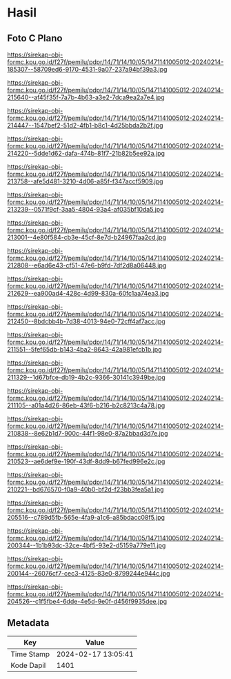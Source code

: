 # Hasil

## Foto C Plano

https://sirekap-obj-formc.kpu.go.id/f27f/pemilu/pdpr/14/71/14/10/05/1471141005012-20240214-185307--58709ed6-9170-4531-9a07-237a94bf39a3.jpg

https://sirekap-obj-formc.kpu.go.id/f27f/pemilu/pdpr/14/71/14/10/05/1471141005012-20240214-215640--af45f35f-7a7b-4b63-a3e2-7dca9ea2a7e4.jpg

https://sirekap-obj-formc.kpu.go.id/f27f/pemilu/pdpr/14/71/14/10/05/1471141005012-20240214-214447--1547bef2-51d2-4fb1-b8c1-4d25bbda2b2f.jpg

https://sirekap-obj-formc.kpu.go.id/f27f/pemilu/pdpr/14/71/14/10/05/1471141005012-20240214-214220--5dde1d62-dafa-474b-81f7-21b82b5ee92a.jpg

https://sirekap-obj-formc.kpu.go.id/f27f/pemilu/pdpr/14/71/14/10/05/1471141005012-20240214-213758--afe5d481-3210-4d06-a85f-f347accf5909.jpg

https://sirekap-obj-formc.kpu.go.id/f27f/pemilu/pdpr/14/71/14/10/05/1471141005012-20240214-213239--0571f9cf-3aa5-4804-93a4-af035bf10da5.jpg

https://sirekap-obj-formc.kpu.go.id/f27f/pemilu/pdpr/14/71/14/10/05/1471141005012-20240214-213001--4e80f584-cb3e-45cf-8e7d-b24967faa2cd.jpg

https://sirekap-obj-formc.kpu.go.id/f27f/pemilu/pdpr/14/71/14/10/05/1471141005012-20240214-212808--e6ad6e43-cf51-47e6-b9fd-7df2d8a06448.jpg

https://sirekap-obj-formc.kpu.go.id/f27f/pemilu/pdpr/14/71/14/10/05/1471141005012-20240214-212629--ea900ad4-428c-4d99-830a-60fc1aa74ea3.jpg

https://sirekap-obj-formc.kpu.go.id/f27f/pemilu/pdpr/14/71/14/10/05/1471141005012-20240214-212450--8bdcbb4b-7d38-4013-94e0-72cff4af7acc.jpg

https://sirekap-obj-formc.kpu.go.id/f27f/pemilu/pdpr/14/71/14/10/05/1471141005012-20240214-211551--5fef65db-b143-4ba2-8643-42a981efcb1b.jpg

https://sirekap-obj-formc.kpu.go.id/f27f/pemilu/pdpr/14/71/14/10/05/1471141005012-20240214-211329--1d67bfce-db19-4b2c-9366-30141c3949be.jpg

https://sirekap-obj-formc.kpu.go.id/f27f/pemilu/pdpr/14/71/14/10/05/1471141005012-20240214-211105--a01a4d26-86eb-43f6-b216-b2c8213c4a78.jpg

https://sirekap-obj-formc.kpu.go.id/f27f/pemilu/pdpr/14/71/14/10/05/1471141005012-20240214-210838--8e62b1d7-900c-44f1-98e0-87a2bbad3d7e.jpg

https://sirekap-obj-formc.kpu.go.id/f27f/pemilu/pdpr/14/71/14/10/05/1471141005012-20240214-210523--ae6def9e-190f-43df-8dd9-b67fed996e2c.jpg

https://sirekap-obj-formc.kpu.go.id/f27f/pemilu/pdpr/14/71/14/10/05/1471141005012-20240214-210221--bd676570-f0a9-40b0-bf2d-f23bb3fea5a1.jpg

https://sirekap-obj-formc.kpu.go.id/f27f/pemilu/pdpr/14/71/14/10/05/1471141005012-20240214-205516--c789d5fb-565e-4fa9-a1c6-a85bdacc08f5.jpg

https://sirekap-obj-formc.kpu.go.id/f27f/pemilu/pdpr/14/71/14/10/05/1471141005012-20240214-200344--1b1b93dc-32ce-4bf5-93e2-d5159a779e11.jpg

https://sirekap-obj-formc.kpu.go.id/f27f/pemilu/pdpr/14/71/14/10/05/1471141005012-20240214-200144--26076cf7-cec3-4125-83e0-8799244e944c.jpg

https://sirekap-obj-formc.kpu.go.id/f27f/pemilu/pdpr/14/71/14/10/05/1471141005012-20240214-204526--c1f5fbe4-6dde-4e5d-9e0f-d456f9935dee.jpg


## Metadata

| Key        | Value               |
| ---------- | ------------------- |
| Time Stamp | 2024-02-17 13:05:41 |
| Kode Dapil | 1401                |



